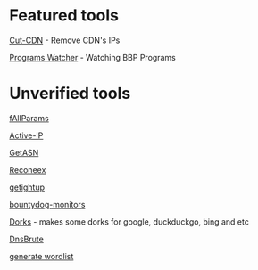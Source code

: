 # Featured tools
[Cut-CDN](https://github.com/ImAyrix/cut-cdn/) - Remove CDN's IPs

[Programs Watcher](https://github.com/Alikhalkhali/programs-watcher) - Watching BBP Programs 

# Unverified tools
[fAllParams](https://github.com/mha4065/fAllParams)



[Active-IP](https://github.com/Alikhalkhali/active-ip)

[GetASN](https://github.com/mrvcoder/GetASN)

[Reconeex](https://github.com/Geexirooz/reconeex)

[getightup](https://github.com/Geexirooz/getrightup)

[bountydog-monitors](https://github.com/Geexirooz/bountydog)

[Dorks](https://github.com/omidxrz/dorky) - makes some dorks for google, duckduckgo, bing and etc

[DnsBrute](https://github.com/mha4065/dnsbrute)

[generate wordlist](https://github.com/mrmeeseeks01/BackupX)

